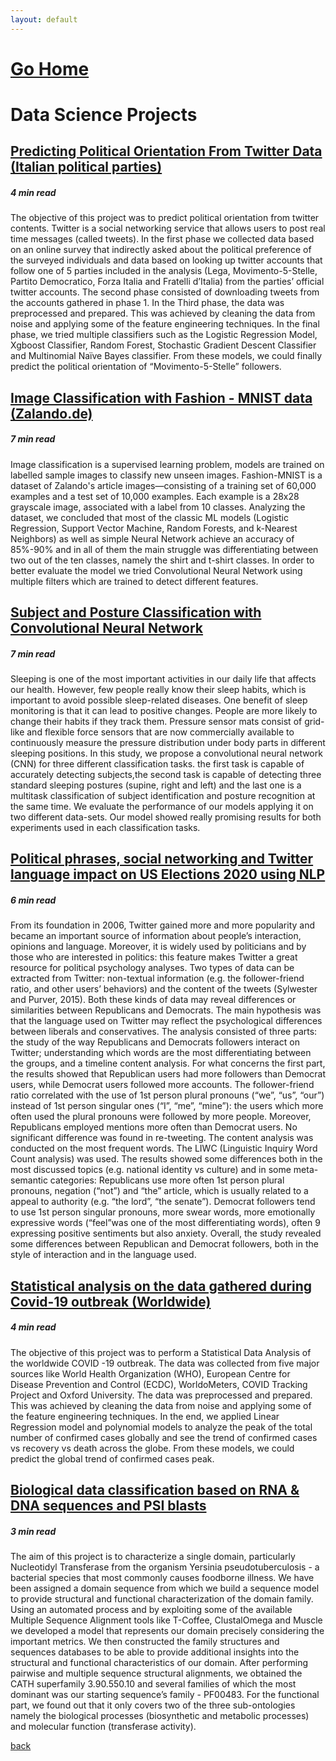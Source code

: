 ```yaml
---
layout: default
---
```


# [Go Home](https://anandgrv.github.io/)

# Data Science Projects

## [Predicting Political Orientation From Twitter Data (Italian political parties)](./twitter.md)
##### 4 min read

The objective of this project was to predict political orientation from twitter contents. Twitter is a social networking service that allows users to post real time messages (called tweets). In the first phase we collected data based on an online survey that indirectly asked about the political preference of the surveyed individuals and data based on looking up twitter accounts that follow one of 5 parties included in the analysis (Lega, Movimento-5-Stelle, Partito Democratico, Forza Italia and Fratelli d’Italia) from the parties’ official twitter accounts. The second phase consisted of downloading tweets from the accounts gathered in phase 1. In the Third phase, the data was preprocessed and prepared. This was achieved by cleaning the data from noise and applying some of the feature engineering techniques. In the final phase, we tried multiple classifiers such as the Logistic Regression Model, Xgboost Classifier, Random Forest, Stochastic Gradient Descent Classifier and Multinomial Naïve Bayes classifier. From these models, we could finally predict the political orientation of “Movimento-5-Stelle” followers.

## [Image Classification with Fashion - MNIST data (Zalando.de)](./zalando.md)
##### 7 min read

Image classification is a supervised learning problem, models are trained on labelled sample images to classify new unseen images. Fashion-MNIST is a dataset of Zalando's article images—consisting of a training set of 60,000 examples and a test set of 10,000 examples. Each example is a 28x28 grayscale image, associated with a label from 10 classes. Analyzing the dataset, we concluded that most of the classic ML models (Logistic Regression, Support Vector Machine, Random Forests, and k-Nearest Neighbors) as well as simple Neural Network achieve an accuracy of 85%-90% and in all of them the main struggle was differentiating between two out of the ten classes, namely the shirt and t-shirt classes. In order to better evaluate the model we tried Convolutional Neural Network using multiple filters which are trained to detect different features.

## [Subject and Posture Classification with Convolutional Neural Network](./cnn.md)
##### 7 min read

Sleeping is one of the most important activities in our daily life that affects our health. However, few people really know their sleep habits, which is important to avoid possible sleep-related diseases. One benefit of sleep monitoring is that it can lead to positive changes. People are more likely to change their habits if they track them. Pressure sensor mats consist of grid-like and flexible force sensors that are now commercially available to continuously measure the pressure distribution under body parts in different sleeping positions. In this study, we propose a convolutional neural network (CNN) for three different classification tasks. the first task is capable of accurately detecting subjects,the second task is capable of detecting three standard sleeping postures (supine, right and left) and the last one is a multitask classification of subject identification and posture recognition at the same time. We evaluate the performance of our models applying it on two different data-sets. Our model showed really promising results for both experiments used in each classification tasks.

## [Political phrases, social networking and Twitter language impact on US Elections 2020 using NLP](https://github.com/anandgrv/network_science)
##### 6 min read

From its foundation in 2006, Twitter gained more and more popularity and became an important source of information about people’s interaction, opinions and language. Moreover, it is widely used by politicians and by those who are interested in politics: this feature makes Twitter a great resource for political psychology analyses. Two types of data can be extracted from Twitter: non-textual information (e.g. the follower-friend ratio, and other users’ behaviors) and the content of the tweets (Sylwester and Purver, 2015). Both these kinds of data may reveal differences or similarities between Republicans and Democrats. The main hypothesis was that the language used on Twitter may reflect the psychological differences between liberals and conservatives. The analysis consisted of three parts: the study of the way Republicans and Democrats followers interact on Twitter; understanding which words are the most differentiating between the groups, and a timeline content analysis. For what concerns the first part, the results showed that Republican users had more followers than Democrat users, while Democrat users followed more accounts. The follower-friend ratio correlated with the use of 1st person plural pronouns (“we”, “us”, “our”) instead of 1st person singular ones (“I”, “me”, “mine”): the users which more often used the plural pronouns were followed by more people. Moreover, Republicans employed mentions more often than Democrat users. No significant difference was found in re-tweeting. The content analysis was conducted on the most frequent words. The LIWC (Linguistic Inquiry Word Count analysis) was used. The results showed some differences both in the most discussed topics (e.g. national identity vs culture) and in some meta-semantic categories: Republicans use more often 1st person plural pronouns, negation (“not”) and “the” article, which is usually related to a appeal to authority (e.g. “the lord”, “the senate”). Democrat followers tend to use 1st person singular pronouns, more swear words, more emotionally expressive words (“feel”was one of the most differentiating words), often 9 expressing positive sentiments but also anxiety. Overall, the study revealed some differences between Republican and Democrat followers, both in the style of interaction and in the language used.

## [Statistical analysis on the data gathered during Covid-19 outbreak (Worldwide)](https://github.com/anandgrv/covid)
##### 4 min read

The objective of this project was to perform a Statistical Data Analysis of the worldwide COVID -19 outbreak. The data was collected from five major sources like World Health Organization (WHO), European Centre for Disease Prevention and Control (ECDC), WorldoMeters, COVID Tracking Project and Oxford University. The data was preprocessed and prepared. This was achieved by cleaning the data from noise and applying some of the feature engineering techniques. In the end, we applied Linear Regression model and polynomial models to analyze the peak of the total number of confirmed cases globally and see the trend of confirmed cases vs recovery vs death across the globe. From these models, we could predict the global trend of confirmed cases peak.

## [Biological data classification based on RNA & DNA sequences and PSI blasts](https://github.com/anandgrv/bio_project)
##### 3 min read

The aim of this project is to characterize a single domain, particularly Nucleotidyl Transferase from the organism Yersinia pseudotuberculosis - a bacterial species that most commonly causes foodborne illness. We have been assigned a domain sequence from which we build a sequence model to provide structural and functional characterization of the domain family. Using an automated process and by exploiting some of the available Multiple Sequence Alignment tools like T-Coffee, ClustalOmega and Muscle we developed a model that represents our domain precisely considering the important metrics. We then constructed the family structures and sequences databases to be able to provide additional insights into the structural and functional characteristics of our domain. After performing pairwise and multiple
sequence structural alignments, we obtained the CATH superfamily 3.90.550.10 and several families of which the most dominant was our starting sequence’s family - PF00483. For the functional part, we found out that it only covers two of the three sub-ontologies namely the biological processes (biosynthetic and metabolic processes) and molecular function (transferase activity).

[back](./)
